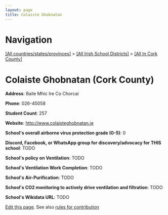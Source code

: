 ```yaml
---
layout: page
title: Colaiste Ghobnatan
---
```

# Navigation

[[All countries/states/provinces]](../../..) > [[All Irish School Districts]](../..) > [[All In Cork County]](..)

# Colaiste Ghobnatan (Cork County)

**Address**: Baile Mhic Ire Co Chorcaí

**Phone**: 026-45058

**Student Count**: 257

**Website**: <http://www.colaisteghobnatan.ie>

**School's overall airborne virus protection grade (0-5)**: 0

**Discord, Facebook, or WhatsApp group for discovery/advocacy for THIS school**: TODO

**School's policy on Ventilation**: TODO

**School's Ventilation Work Completion**: TODO

**School's Air-Purification**: TODO

**School's CO2 monitoring to actively drive ventilation and filtration**: TODO

**School's Wikidata URL**: TODO


[Edit this page](https://github.com/ventilate-schools/Ireland/edit/main/./Cork_County/Colaiste_Ghobnatan.md). See also [rules for contribution](../../../contribution-rules/)